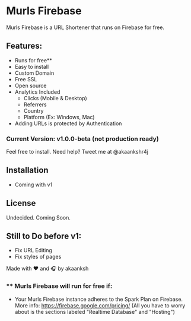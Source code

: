 # Murls Firebase
Murls Firebase is a URL Shortener that runs on Firebase for free.

## Features:
* Runs for free**
* Easy to install
* Custom Domain
* Free SSL
* Open source
* Analytics Included
  * Clicks (Mobile & Desktop)
  * Referrers
  * Country
  * Platform (Ex: Windows, Mac)
* Adding URLs is protected by Authentication

### Current Version: v1.0.0-beta (not production ready)
Feel free to install. Need help? Tweet me at @akaankshr4j

## Installation
* Coming with v1

## License
Undecided. Coming Soon.

## Still to Do before v1:
* Fix URL Editing
* Fix styles of pages

Made with :heart: and :headphones: by akaanksh

### ** Murls Firebase will run for free if:
* Your Murls Firebase instance adheres to the Spark Plan on Firebase. More info: https://firebase.google.com/pricing/ (All you have to worry about is the sections labeled "Realtime Database" and "Hosting")